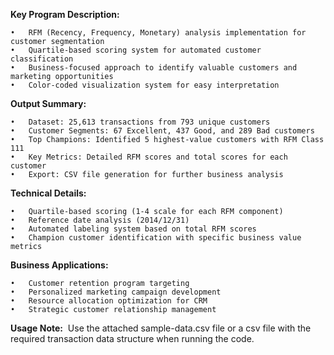 **Key Program Description:**

	•	RFM (Recency, Frequency, Monetary) analysis implementation for customer segmentation
	•	Quartile-based scoring system for automated customer classification
	•	Business-focused approach to identify valuable customers and marketing opportunities
	•	Color-coded visualization system for easy interpretation
 
**Output Summary:**

	•	Dataset: 25,613 transactions from 793 unique customers
	•	Customer Segments: 67 Excellent, 437 Good, and 289 Bad customers
	•	Top Champions: Identified 5 highest-value customers with RFM Class 111
	•	Key Metrics: Detailed RFM scores and total scores for each customer
	•	Export: CSV file generation for further business analysis
 
**Technical Details:**

	•	Quartile-based scoring (1-4 scale for each RFM component)
	•	Reference date analysis (2014/12/31)
	•	Automated labeling system based on total RFM scores
	•	Champion customer identification with specific business value metrics
 
**Business Applications:**

	•	Customer retention program targeting
	•	Personalized marketing campaign development
	•	Resource allocation optimization for CRM
	•	Strategic customer relationship management
 
**Usage Note:**  Use the attached sample-data.csv file or a csv file with the required transaction data structure when running the code.
